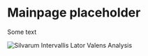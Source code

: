 # Mainpage placeholder

Some text

![Silvarum Intervallis Lator Valens Analysis](../images/silva.svg)
